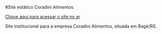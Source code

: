 #Site estático Coradini Alimentos. 

[Clique aqui para acessar o site no ar](www.vitorregisrr.github.io/coradinialimentos/src)

Site institucional para a empresa Coradini Alimentos, situada em Bagé/RS.